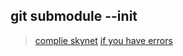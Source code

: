 ## git submodule --init
> [complie skynet](https://github.com/cloudwu/skynet) 
> [if you have errors](https://blog.csdn.net/mycwq/article/details/48690915)
